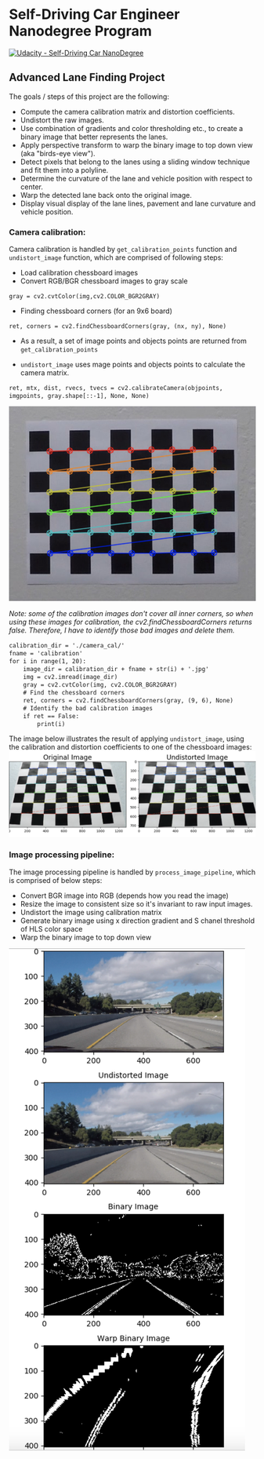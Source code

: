 # Self-Driving Car Engineer Nanodegree Program
[![Udacity - Self-Driving Car NanoDegree](https://s3.amazonaws.com/udacity-sdc/github/shield-carnd.svg)](http://www.udacity.com/drive)

## Advanced Lane Finding Project

The goals / steps of this project are the following:

* Compute the camera calibration matrix and distortion coefficients.
* Undistort the raw images.
* Use combination of gradients and color thresholding etc., to create a binary image that better represents the lanes.
* Apply perspective transform to warp the binary image to top down view (aka "birds-eye view").
* Detect pixels that belong to the lanes using a sliding window technique and fit them into a polyline.
* Determine the curvature of the lane and vehicle position with respect to center.
* Warp the detected lane back onto the original image.
* Display visual display of the lane lines, pavement and lane curvature and vehicle position.

[//]: # (Image References)

[im01]: ./examples/gbao_calibration.png "Chessboard Calibration"
[im02]: ./examples/gbao_calibration_result.png "Calibration Result"
[im03]: ./examples/gbao_image_pipe.png "Image processing pipeline"


### Camera calibration:

Camera calibration is handled by `get_calibration_points` function and `undistort_image` function, which are comprised of following steps:

* Load calibration chessboard images
* Convert RGB/BGR chessboard images to gray scale
```
gray = cv2.cvtColor(img,cv2.COLOR_BGR2GRAY)
```
* Finding chessboard corners (for an 9x6 board)

```
ret, corners = cv2.findChessboardCorners(gray, (nx, ny), None)
```
* As a result, a set of image points and objects points are returned from `get_calibration_points`

* `undistort_image` uses mage points and objects points to calculate the camera matrix.
```
ret, mtx, dist, rvecs, tvecs = cv2.calibrateCamera(objpoints, imgpoints, gray.shape[::-1], None, None)

```

![alt text][im01]

*Note: some of the calibration images don't cover all inner corners, so when using these images for calibration, the cv2.findChessboardCorners returns false. Therefore, I have to identify those bad images and delete them.*

```
calibration_dir = './camera_cal/'
fname = 'calibration'
for i in range(1, 20):
	image_dir = calibration_dir + fname + str(i) + '.jpg'
	img = cv2.imread(image_dir)
	gray = cv2.cvtColor(img, cv2.COLOR_BGR2GRAY)
	# Find the chessboard corners
	ret, corners = cv2.findChessboardCorners(gray, (9, 6), None)
    # Identify the bad calibration images
	if ret == False:
		print(i)
```


The image below illustrates the result of applying `undistort_image`, using the calibration and distortion coefficients to one of the chessboard images:
![alt text][im02]

### Image processing pipeline:

The image processing pipeline is handled by `process_image_pipeline`, which is comprised of below steps:
* Convert BGR image into RGB (depends how you read the image)
* Resize the image to consistent size so it's invariant to raw input images.
* Undistort the image using calibration matrix
* Generate binary image using x direction gradient and S chanel threshold of HLS color space
* Warp the binary image to top down view

![alt text][im03]
